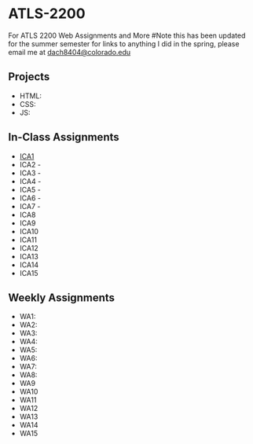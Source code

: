 # ATLS-2200
For ATLS 2200 Web Assignments and More
#Note this has been updated for the summer semester for links to anything I did in the spring, please email me at dach8404@colorado.edu



## Projects
- HTML:
- CSS:
- JS: 

## In-Class Assignments
- [ICA1](https://docs.google.com/document/d/1jnfBBXF47mjqsWbRNzR5XJQG98UKryZLB5hpTUS64mc/edit?usp=sharing)
- ICA2 -
- ICA3 -
- ICA4 - 
- ICA5 - 
- ICA6 - 
- ICA7 - 
- ICA8
- ICA9
- ICA10
- ICA11
- ICA12
- ICA13
- ICA14
- ICA15

## Weekly Assignments
- WA1: 
- WA2: 
- WA3: 
- WA4: 
- WA5: 
- WA6: 
- WA7: 
- WA8:
- WA9
- WA10
- WA11
- WA12
- WA13
- WA14
- WA15
